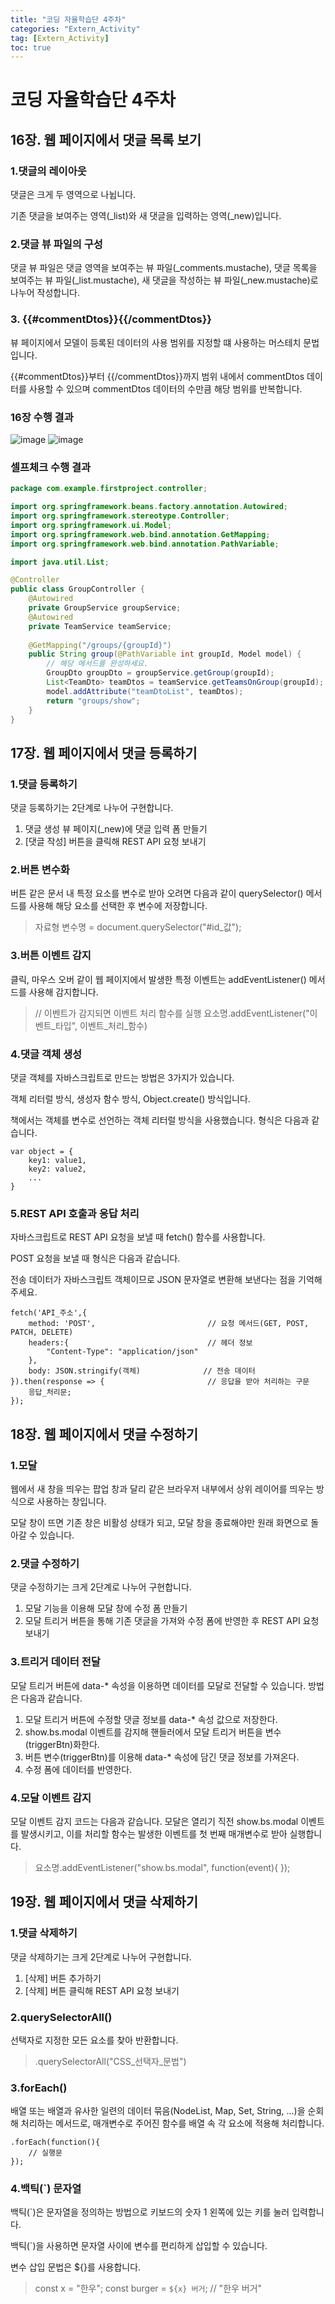 ```yaml
---
title: "코딩 자율학습단 4주차"
categories: "Extern_Activity"
tag: [Extern_Activity]
toc: true
---
```


# 코딩 자율학습단 4주차

## 16장. 웹 페이지에서 댓글 목록 보기

### 1.댓글의 레이아웃

댓글은 크게 두 영역으로 나뉩니다.

기존 댓글을 보여주는 영역(_list)와 새 댓글을 입력하는 영역(_new)입니다.

### 2.댓글 뷰 파일의 구성

댓글 뷰 파일은 댓글 영역을 보여주는 뷰 파일(_comments.mustache), 댓글 목록을 보여주는 뷰 파일(_list.mustache), 새 댓글을 작성하는 뷰 파일(_new.mustache)로 나누어 작성합니다.

### 3. {{#commentDtos}}{{/commentDtos}}

뷰 페이지에서 모델이 등록된 데이터의 사용 범위를 지정할 떄 사용하는 머스테치 문법입니다.

{{#commentDtos}}부터 {{/commentDtos}}까지 범위 내에서 commentDtos 데이터를 사용할 수 있으며 commentDtos 데이터의 수만큼 해당 범위를 반복합니다.

### 16장 수행 결과

![image](https://imgur.com/79v2eN2.png)
![image](https://imgur.com/In6SMN8.png)

### 셀프체크 수행 결과

```java
package com.example.firstproject.controller;

import org.springframework.beans.factory.annotation.Autowired;
import org.springframework.stereotype.Controller;
import org.springframework.ui.Model;
import org.springframework.web.bind.annotation.GetMapping;
import org.springframework.web.bind.annotation.PathVariable;

import java.util.List;

@Controller
public class GroupController {
    @Autowired
    private GroupService groupService;
    @Autowired
    private TeamService teamService;
    
    @GetMapping("/groups/{groupId}")
    public String group(@PathVariable int groupId, Model model) {
        // 해당 메서드를 완성하세요.
        GroupDto groupDto = groupService.getGroup(groupId);
        List<TeamDto> teamDtos = teamService.getTeamsOnGroup(groupId);
        model.addAttribute("teamDtoList", teamDtos);
        return "groups/show";
    }
}
```

## 17장. 웹 페이지에서 댓글 등록하기

### 1.댓글 등록하기

댓글 등록하기는 2단계로 나누어 구현합니다.

1. 댓글 생성 뷰 페이지(_new)에 댓글 입력 폼 만들기
2. [댓글 작성] 버튼을 클릭해 REST API 요청 보내기

### 2.버튼 변수화

버튼 같은 문서 내 특정 요소를 변수로 받아 오려면 다음과 같이 querySelector() 메서드를 사용해 해당 요소를 선택한 후 변수에 저장합니다.

> 자료형 변수명 = document.querySelector("#id_값");

### 3.버튼 이벤트 감지

클릭, 마우스 오버 같이 웹 페이지에서 발생한 특정 이벤트는 addEventListener() 메서드를 사용해 감지합니다.

> // 이벤트가 감지되면 이벤트 처리 함수를 실행
> 요소명.addEventListener("이벤트_타입", 이벤트_처리_함수)

### 4.댓글 객체 생성

댓글 객체를 자바스크립트로 만드는 방법은 3가지가 있습니다.

객체 리터럴 방식, 생성자 함수 방식, Object.create() 방식입니다.

책에서는 객체를 변수로 선언하는 객체 리터럴 방식을 사용했습니다. 형식은 다음과 같습니다.

```
var object = {
    key1: value1,
    key2: value2,
    ...
}

```

### 5.REST API 호출과 응답 처리

자바스크립트로 REST API 요청을 보낼 때 fetch() 함수를 사용합니다.

POST 요청을 보낼 때 형식은 다음과 같습니다.

전송 데이터가 자바스크립트 객체이므로 JSON 문자열로 변환해 보낸다는 점을 기억해 주세요.

```
fetch('API_주소',{
    method: 'POST',                         // 요청 메서드(GET, POST, PATCH, DELETE)
    headers:{                               // 헤더 정보
        "Content-Type": "application/json"
    },
    body: JSON.stringify(객체)              // 전송 데이터
}).then(response => {                       // 응답을 받아 처리하는 구문
    응답_처리문;
});
```

## 18장. 웹 페이지에서 댓글 수정하기

### 1.모달

웹에서 새 창을 띄우는 팝업 창과 달리 같은 브라우저 내부에서 상위 레이어를 띄우는 방식으로 사용하는 창입니다.

모달 창이 뜨면 기존 창은 비활성 상태가 되고, 모달 창을 종료해야만 원래 화면으로 돌아갈 수 있습니다.

### 2.댓글 수정하기

댓글 수정하기는 크게 2단계로 나누어 구현합니다.

1. 모달 기능을 이용해 모달 창에 수정 폼 만들기
2. 모달 트리거 버튼을 통해 기존 댓글을 가져와 수정 폼에 반영한 후 REST API 요청 보내기

### 3.트리거 데이터 전달

모달 트리거 버튼에 data-* 속성을 이용하면 데이터를 모달로 전달할 수 있습니다. 방법은 다음과 같습니다.

1. 모달 트리거 버튼에 수정할 댓글 정보를 data-* 속성 값으로 저장한다.
2. show.bs.modal 이벤트를 감지해 핸들러에서 모달 트리거 버튼을 변수(triggerBtn)화한다.
3. 버튼 변수(triggerBtn)를 이용해 data-* 속성에 담긴 댓글 정보를 가져온다.
4. 수정 폼에 데이터를 반영한다.

### 4.모달 이벤트 감지

모달 이벤트 감지 코드는 다음과 같습니다. 모달은 열리기 직전 show.bs.modal 이벤트를 발생시키고, 이를 처리할 함수는 발생한 이벤트를 첫 번째 매개변수로 받아 실행합니다.

> 요소명.addEventListener("show.bs.modal", function(event){
> });

## 19장. 웹 페이지에서 댓글 삭제하기

### 1.댓글 삭제하기

댓글 삭제하기는 크게 2단계로 나누어 구현합니다.

1. [삭제] 버튼 추가하기
2. [삭제] 버튼 클릭해 REST API 요청 보내기

### 2.querySelectorAll()

선택자로 지정한 모든 요소를 찾아 반환합니다.

> .querySelectorAll("CSS_선택자_문법")

### 3.forEach()

배열 또는 배열과 유사한 일련의 데이터 묶음(NodeList, Map, Set, String, ...)을 순회해 처리하는 메서드로, 매개변수로 주어진 함수를 배열 속 각 요소에 적용해 처리합니다.

```
.forEach(function(){
    // 실행문
});
```

### 4.백틱(`) 문자열

백틱(`)은 문자열을 정의하는 방법으로 키보드의 숫자 1 왼쪽에 있는 키를 눌러 입력합니다.

백틱(`)을 사용하면 문자열 사이에 변수를 편리하게 삽입할 수 있습니다.

변수 삽입 문법은 ${}를 사용합니다.

> const x = "한우";
> const burger = `${x} 버거`; // "한우 버거"